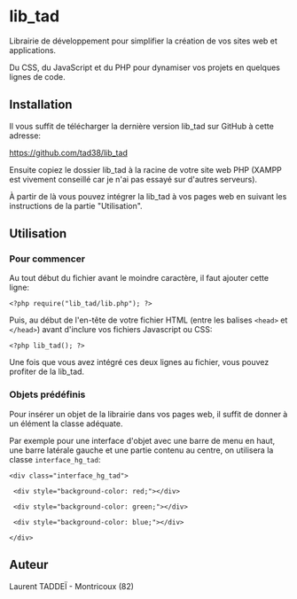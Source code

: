 # lib_tad

Librairie de développement pour simplifier la création de vos sites web et applications.

Du CSS, du JavaScript et du PHP pour dynamiser vos projets en quelques lignes de code.

## Installation

Il vous suffit de télécharger la dernière version lib_tad sur GitHub à cette adresse:

https://github.com/tad38/lib_tad

Ensuite copiez le dossier lib_tad à la racine de votre site web PHP (XAMPP est vivement conseillé car je n'ai pas essayé sur d'autres serveurs).

À partir de là vous pouvez intégrer la lib_tad à vos pages web en suivant les instructions de la partie "Utilisation".

## Utilisation

### Pour commencer

Au tout début du fichier avant le moindre caractère, il faut ajouter cette ligne:

`<?php require("lib_tad/lib.php"); ?>`

Puis, au début de l'en-tête de votre fichier HTML (entre les balises `<head>` et `</head>`) avant d'inclure vos fichiers Javascript ou CSS:

`<?php lib_tad(); ?>`

Une fois que vous avez intégré ces deux lignes au fichier, vous pouvez profiter de la lib_tad.

### Objets prédéfinis

Pour insérer un objet de la librairie dans vos pages web, il suffit de donner à un élément la classe adéquate.

Par exemple pour une interface d'objet avec une barre de menu en haut, une barre latérale gauche et une partie contenu au centre, on utilisera la classe `interface_hg_tad`:

`<div class="interface_hg_tad">`

` <div style="background-color: red;"></div>`

` <div style="background-color: green;"></div>`

` <div style="background-color: blue;"></div>`

`</div>`

## Auteur

Laurent TADDEÏ - Montricoux (82)

